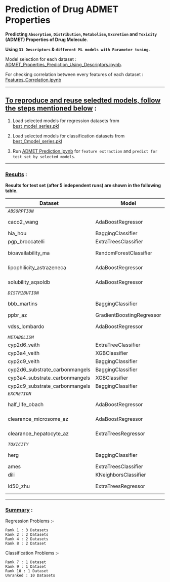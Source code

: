 # Prediction of Drug ADMET Properties
**Predicting `Absorption`, `Distribution`, `Metabolism`, `Excretion` and `Toxicity` (ADMET) Properties of Drug Molecule**.

**Using `31 Descriptors` & `different ML models with Parameter tuning`.**

Model selection for each dataset : [ADMET_Properties_Prediction_Using_Descriptors.ipynb](https://github.com/NilavoBoral/Therapeutics-Data-Commons/blob/main/ADMET_Properties_Prediction_Using_Descriptors.ipynb).

For checking correlation between every features of each dataset : [Features_Correlation.ipynb](https://github.com/NilavoBoral/Therapeutics-Data-Commons/blob/main/Features_Correlation.ipynb)

---

## <ins>To reproduce and reuse seledted models, follow the steps mentioned below</ins> :

1. Load selected models for regression datasets from [best_model_series.pkl](https://github.com/NilavoBoral/Therapeutics-Data-Commons/blob/main/best_model_series.pkl)

2. Load selected models for classification datasets from [best_Cmodel_series.pkl](https://github.com/NilavoBoral/Therapeutics-Data-Commons/blob/main/best_Cmodel_series.pkl)

3. Run [ADMET Prediction.ipynb](https://github.com/NilavoBoral/Therapeutics-Data-Commons/blob/main/ADMET%20Prediction.ipynb) for `feature extraction` and `predict for test set by selected models`.

---
### <ins>Results</ins> :
**Results for test set (after 5 independent runs) are shown in the following table.**

| **Dataset**                    | Model                     | Matric     | Performance   | Rank |
| ------------------------------ | ------------------------- |:----------:|:-------------:|:----:|
| *`ABSORPTION`*                                                                                 |
| caco2_wang                     | AdaBoostRegressor         | MAE ↓      | 0.321 ± 0.005 | 2    |
| hia_hou                        | BaggingClassifier         | AUROC ↑    | 0.818 ± 0.01  | 9    |
| pgp_broccatelli                | ExtraTreesClassifier      | AUROC ↑    | 0.818 ± 0.0   | -    |
| bioavailability_ma             | RandomForestClassifier    | AUROC ↑    | 0.523 ± 0.011 | -    |
| lipophilicity_astrazeneca      | AdaBoostRegressor         | MAE ↓      | 0.617 ± 0.003 | 8    |
| solubility_aqsoldb             | AdaBoostRegressor         | MAE ↓      | 0.828 ± 0.002 | 4    |
| *`DISTRIBUTION`*                                                                               |
| bbb_martins                    | BaggingClassifier         | AUROC ↑    | 0.811 ± 0.013 | 10   |
| ppbr_az                        | GradientBoostingRegressor | MAE ↓      | 9.185 ± 0.0   | 2    |
| vdss_lombardo                  | AdaBoostRegressor         | SPEARMAN ↑ | 0.627 ± 0.01  | 1    |
| *`METABOLISM`*                                                                                 |
| cyp2d6_veith                   | ExtraTreeClassifier       | AUPRC ↑    | 0.358 ± 0.0   | -    |
| cyp3a4_veith                   | XGBClassifier             | AUPRC ↑    | 0.654 ± 0.0   | -    |
| cyp2c9_veith                   | BaggingClassifier         | AUPRC ↑    | 0.556 ± 0.0   | -    |
| cyp2d6_substrate_carbonmangels | BaggingClassifier         | AUPRC ↑    | 0.605 ± 0.0   | -    |
| cyp3a4_substrate_carbonmangels | XGBClassifier             | AUROC ↑    | 0.556 ± 0.0   | 7    |
| cyp2c9_substrate_carbonmangels | BaggingClassifier         | AUPRC ↑    | 0.281 ± 0.0   | -    |
| *`EXCRETION`*                                                                                  |
| half_life_obach                | AdaBoostRegressor         | SPEARMAN ↑ | 0.438 ± 0.011 | 1    |
| clearance_microsome_az         | AdaBoostRegressor         | SPEARMAN ↑ | 0.518 ± 0.005 | 8    |
| clearance_hepatocyte_az        | ExtraTreesRegressor       | SPEARMAN ↑ | 0.44 ± 0.003  | 1    |
| *`TOXICITY`*                                                                                   |
| herg                           | BaggingClassifier         | AUROC ↑    | 0.715 ± 0.011 | -    |
| ames                           | ExtraTreesClassifier      | AUROC ↑    | 0.716 ± 0.0   | -    |
| dili                           | KNeighborsClassifier      | AUROC ↑    | 0.7 ± 0.0     | -    |
| ld50_zhu                       | ExtraTreesRegressor       | MAE ↓      | 0.636 ± 0.001 | 4    |

---
### <ins>Summary</ins> :

  Regression Problems :-
  
    Rank 1 : 3 Datasets
    Rank 2 : 2 Datasets
    Rank 4 : 2 Datasets
    Rank 8 : 2 Dataset

  Classification Problems :-
  
    Rank 7 : 1 Dataset
    Rank 9 : 1 Dataset
    Rank 10 : 1 Dataset
    Unranked : 10 Datasets
